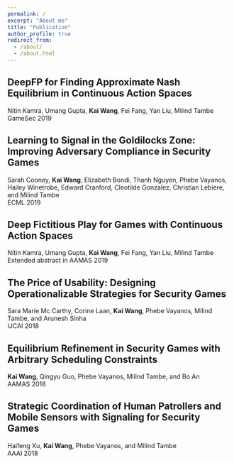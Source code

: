 ```yaml
---
permalink: /
excerpt: "About me"
title: "Publication"
author_profile: true
redirect_from: 
  - /about/
  - /about.html
---
```



DeepFP for Finding Approximate Nash Equilibrium in Continuous Action Spaces
------
Nitin Kamra, Umang Gupta, <strong>Kai Wang</strong>, Fei Fang, Yan Liu, Milind Tambe <br>
GameSec 2019

Learning to Signal in the Goldilocks Zone: Improving Adversary Compliance in Security Games
------
Sarah Cooney, <strong>Kai Wang</strong>, Elizabeth Bondi, Thanh Nguyen, Phebe Vayanos, Hailey Winetrobe, Edward Cranford, Cleotilde Gonzalez, Christian Lebiere, and Milind Tambe <br>
ECML 2019

Deep Fictitious Play for Games with Continuous Action Spaces
------
Nitin Kamra, Umang Gupta, <strong>Kai Wang</strong>, Fei Fang, Yan Liu, Milind Tambe <br>
Extended abstract in AAMAS 2019

The Price of Usability: Designing Operationalizable Strategies for Security Games
------
Sara Marie Mc Carthy, Corine Laan, <strong>Kai Wang</strong>, Phebe Vayanos, Milind Tambe, and Arunesh Sinha <br>
IJCAI 2018

Equilibrium Refinement in Security Games with Arbitrary Scheduling Constraints
------
<strong>Kai Wang</strong>, Qingyu Guo, Phebe Vayanos, Milind Tambe, and Bo An <br>
AAMAS 2018

Strategic Coordination of Human Patrollers and Mobile Sensors with Signaling for Security Games
------
Haifeng Xu, <strong>Kai Wang</strong>, Phebe Vayanos, and Milind Tambe <br>
AAAI 2018
